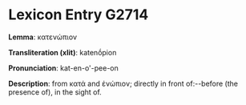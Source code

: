 # Lexicon Entry G2714

**Lemma**: κατενώπιον

**Transliteration (xlit)**: katenṓpion

**Pronunciation**: kat-en-o'-pee-on

**Description**:
from κατά and ἐνώπιον; directly in front of:--before (the presence of), in the sight of.
